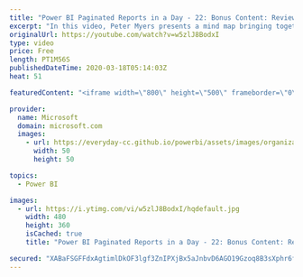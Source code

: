 ```yaml
---
title: "Power BI Paginated Reports in a Day - 22: Bonus Content: Review"
excerpt: "In this video, Peter Myers presents a mind map bringing together the report design concepts and how they relate.  The Power BI Paginated Reports in a Day online course aims to empower you as a report author with the technical knowledge required to create, publish, and distribute Power BI paginated reports."
originalUrl: https://youtube.com/watch?v=w5zlJ8BodxI
type: video
price: Free
length: PT1M56S
publishedDateTime: 2020-03-18T05:14:03Z
heat: 51

featuredContent: "<iframe width=\"800\" height=\"500\" frameborder=\"0\" src=\"https://www.youtube.com/embed/w5zlJ8BodxI\" allow=\"accelerometer; autoplay; encrypted-media; gyroscope; picture-in-picture\" allowfullscreen></iframe>"

provider:
  name: Microsoft
  domain: microsoft.com
  images:
    - url: https://everyday-cc.github.io/powerbi/assets/images/organizations/microsoft.com-50x50.jpg
      width: 50
      height: 50

topics:
  - Power BI

images:
  - url: https://i.ytimg.com/vi/w5zlJ8BodxI/hqdefault.jpg
    width: 480
    height: 360
    isCached: true
    title: "Power BI Paginated Reports in a Day - 22: Bonus Content: Review"

secured: "XABaFSGFFdxAgtimlDkOF3lgf3ZnIPXjBx5aJnbvD6AGO19Gzoq8B3sXphr6fhLqWcaz0UO0Qe4pWTkbac2E8bqxBsoDkW6VEZCJBMMdwnEo+BSfWtjsbFnO2TaDCt8u+1GXtSEn4sx3urYXecmwY/FxxiJRtaGVW99W9dOVwnrdkg6P+hwbmmYoK//M1HqKQXAeAzbd6rUDLlgd7k2FBXEMYuL+bVLVczkjd8rypYKxTpGgnsNu8xRH9X6t9IOZqBdE3EZ3MboaEW3cCtVkYJY2NDDziQlIz0q25h+2g7kfyXFtqVnSbvT/+IgRsdhKmA9pI9i6FSk3oEDGJ/d4vXGbwIKh3SBPkee/9Lzc23Glpa/TFfeJG1c3m7RVtqnqe4tdICdRLw7eJx0ohtKe8cv5H7883HhDvo+i926neA8=;ukoAXaijk04eoV9AinMlMQ=="
---
```


